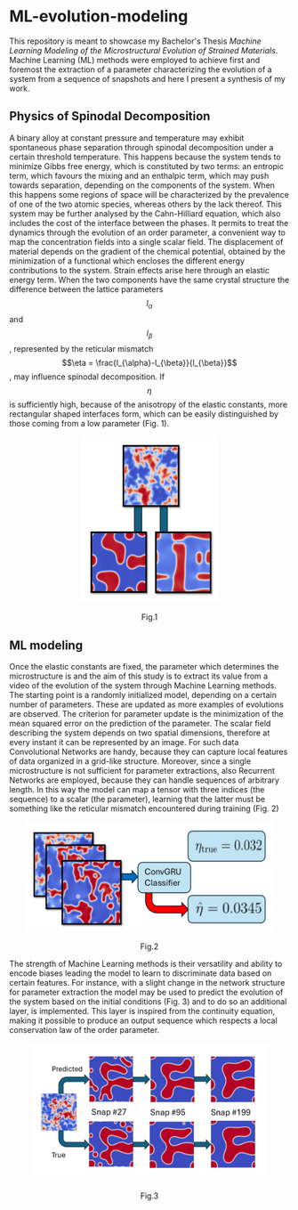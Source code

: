 # ML-evolution-modeling
This repository is meant to showcase my Bachelor's Thesis _Machine Learning Modeling of the Microstructural Evolution of Strained Materials_. Machine Learning (ML) methods were employed to achieve first and foremost the extraction of a parameter characterizing the evolution of a system from a sequence of snapshots and here I present a synthesis of my work.

## Physics of Spinodal Decomposition
A binary alloy at constant pressure and temperature may exhibit spontaneous phase separation through spinodal decomposition under a certain threshold temperature. This happens because the system tends to minimize Gibbs free energy, which is constituted by two terms: an entropic term, which favours the mixing and an enthalpic term, which may push towards separation, depending on the components of the system. When this happens some regions of space will be characterized by the prevalence of one of the two atomic species, whereas others by the lack thereof.
This system may be further analysed by the Cahn-Hilliard equation, which also includes the cost of the interface between the phases. It permits to treat the dynamics through the evolution of an order parameter, a convenient way to map the concentration fields into a single scalar field. The displacement of material depends on the gradient of the chemical potential, obtained by the minimization of a functional which encloses the different energy contributions to the system. Strain effects arise here through an elastic energy term.
When the two components have the same crystal structure the difference between the lattice parameters $$l_{\alpha}$$ and $$l_{\beta}$$ , represented by the reticular mismatch $$\eta = \frac{l_{\alpha}-l_{\beta}}{l_{\beta}}$$, may influence spinodal decomposition. If $$\eta$$ is sufficiently high, because of the anisotropy of the elastic constants, more rectangular shaped interfaces form, which can be easily distinguished by those coming from a low parameter (Fig. 1).

<p align="center">
<img src="images\confronto strain.png" width="250" height="300">
  <p align="center">
  Fig.1
  </p>
</p>

## ML modeling
Once the elastic constants are fixed, the parameter which determines the microstructure is  and the aim of this study is to extract its value from a video of the evolution of the system through Machine Learning methods. The starting point is a randomly initialized model, depending on a certain number of parameters. These are updated as more examples of evolutions are observed. The criterion for parameter update is the minimization of the mean squared error on the prediction of the parameter.
The scalar field describing the system depends on two spatial dimensions, therefore at every instant it can be represented by an image. For such data Convolutional Networks are handy, because they can capture local features of data organized in a grid-like structure. Moreover, since a single microstructure is not sufficient for parameter extractions, also Recurrent Networks are employed, because they can handle sequences of arbitrary length.
In this way the model can map a tensor with three indices (the sequence) to a scalar (the parameter), learning that the latter must be something like the reticular mismatch encountered during training (Fig. 2)

<p align="center">
<img src="images\example1.png" width="450" height="200">
  <p align="center">
  Fig.2
  </p>
</p>

The strength of Machine Learning methods is their versatility and ability to encode biases leading the model to learn to discriminate data based on certain features. For instance, with a slight change in the network structure for parameter extraction the model may be used to predict the evolution of the system based on the initial conditions (Fig. 3) and to do so an additional layer, is implemented. This layer is inspired from the continuity equation, making it possible to produce an output sequence which respects a local conservation law of the order parameter.

<p align="center">
<img src="images\generalization test_page-0001.jpg" width="430" height="250">
  <p align="center">
  Fig.3
  </p>
</p>


<!--## Phase separation in binary alloys
A binary alloy at constant pressure and temperature may exhibit spontaneous phase separation through spinodal decomposition under a certain threshold temperature. This happens because the system tends to minimize Gibbs free energy:

$G^{\text{mixed}}=G^{\text{pure}}+\Delta H -T\Delta S$

which is constituted by two terms: an entropic term, which favours the mixing and an enthalpic term, which may push towards separation, depending on the components of the system. When this happens some regions of space will be characterized by the prevalence of one of the two atomic species, whereas others by the lack thereof.

This system may be further analysed by the Cahn-Hilliard equation, which also includes the cost of the interface between the phases. It permits to treat the dynamics through the evolution of an order parameter, a convenient way to map the concentration fields into a single scalar field. The equation is the following:

$\frac{\partial\varphi}{\partial t} =\nabla\cdot\left(M\nabla\left(\frac{\delta G}{\delta \varphi}\right)\right)$

where the unknown $$\varphi$$ is a scalar field representing the local concentration: the more an atomic species prevails, the closer will $$\varphi$$ be to 1. It depends on the functional derivative of the free-energy functional $$G[\varphi]$$:

$G[\varphi] = \int_{\Omega}[k|\nabla\varphi|^2+g_B(\varphi)+\rho(\varphi)]d^3x$

where the first term represents the energy cost of having an interface with a certain shape, the second is the bulk energy of the mixture and the third is the elastic energy density, and it is nonzero when the system is subject to strain and stresses. This last term, for a simple volumetric compression is equal to:

$$\rho(\varphi)=\frac{1}{2}C_{ijkl}(\varphi)(\varepsilon_{ij}-\varepsilon^0_{ij}(\varphi))(\varepsilon_{kl}-\varepsilon^0_{kl}(\varphi))$$

where the eig
-->
